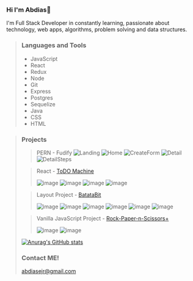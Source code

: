 ### Hi I'm Abdias👋

I'm Full Stack Developer in constantly learning, passionate about technology, web apps, algorithms, problem solving and data structures.

> ### Languages and Tools
>
> - JavaScript
> - React
> - Redux
> - Node
> - Git
> - Express
> - Postgres
> - Sequelize
> - Java
> - CSS
> - HTML 

> ### Projects 
>
> > PERN - Fudify
> > ![Landing](https://user-images.githubusercontent.com/59884269/147028866-0377a6ca-db69-4d32-86ec-9c9043267842.PNG) ![Home](https://user-images.githubusercontent.com/59884269/147028881-c1208bc6-3394-4135-837d-e94269e21c24.PNG) ![CreateForm](https://user-images.githubusercontent.com/59884269/147028906-8fdd0a88-d0b6-403d-9bb1-981d35fa4d42.PNG) ![Detail](https://user-images.githubusercontent.com/59884269/147028912-297c00dd-c12d-47b7-aaff-ce411c924a55.PNG) ![DetailSteps](https://user-images.githubusercontent.com/59884269/147028935-ea5c4d34-757a-4f8d-901d-c3c3bf9f5822.PNG)
> 
> > React - [ToDO Machine](https://todo-app-azure-tau-99.vercel.app/)
> > 
> > ![image](https://user-images.githubusercontent.com/59884269/147029331-b3da7b08-3c06-4909-ab0e-d17bd2bb4b3f.png) ![image](https://user-images.githubusercontent.com/59884269/147029383-a481f276-9320-411f-9959-85eae52d6018.png) ![image](https://user-images.githubusercontent.com/59884269/147029484-1f83463b-d64a-4cac-b414-a7cb2549cd15.png) ![image](https://user-images.githubusercontent.com/59884269/147029530-f159bfa6-2628-4868-b667-8739097958ba.png)
> 
> > Layout Project - [BatataBit](https://bata-bit-eight.vercel.app/)
> > 
> > ![image](https://user-images.githubusercontent.com/59884269/147030036-92164f5f-d6e2-499e-aa2d-d4c32d118c71.png) ![image](https://user-images.githubusercontent.com/59884269/147030085-e189057a-eb66-46de-91d1-ca13abaf9f3f.png) ![image](https://user-images.githubusercontent.com/59884269/147030119-da476237-97bc-41cf-9a8c-9c20aa5d612a.png) ![image](https://user-images.githubusercontent.com/59884269/147030162-ddc3513f-3ae7-4077-8d80-8399a7d77a9e.png) ![image](https://user-images.githubusercontent.com/59884269/147030242-7cbd4a25-ac31-4609-80e3-72acb260ed7c.png) ![image](https://user-images.githubusercontent.com/59884269/147030296-1902fb9a-582e-4991-8efd-9619a74a8ffb.png)
> 
> > Vanilla JavaScript Project - [Rock-Paper-n-Scissors+](https://rock-paper-scissor-lizard-n-spock.vercel.app/)
> > 
> > ![image](https://user-images.githubusercontent.com/59884269/147030697-ddef954b-cf7d-49a0-8df0-620196c6bcb4.png) ![image](https://user-images.githubusercontent.com/59884269/147030732-e06aa4d5-dcd7-4262-bd04-78a3bce2418c.png) 
>
> [![Anurag's GitHub stats](https://github-readme-stats.vercel.app/api?username=abdiasejr)](https://github.com/abdiasejr/github-readme-stats)
>
> ### Contact ME!
> abdiasejr@gmail.com

